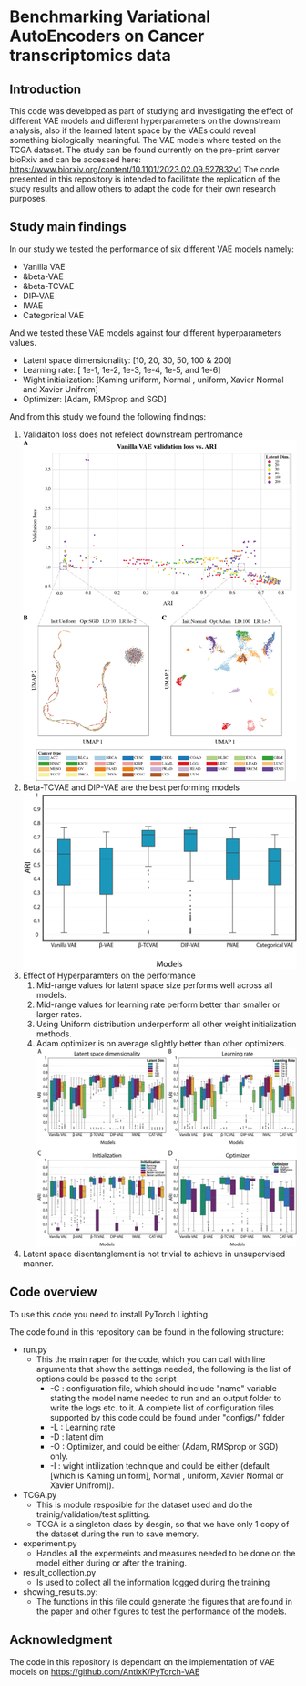 # Benchmarking Variational AutoEncoders on Cancer transcriptomics data

## Introduction
This code was developed as part of studying and investigating the effect of different VAE models and different
hyperparameters on the downstream analysis, also if the learned latent space by the VAEs could reveal something biologically
meaningful.
The VAE models where tested on the TCGA dataset. 
The study can be found currently on the pre-print server bioRxiv and can be accessed here: 
https://www.biorxiv.org/content/10.1101/2023.02.09.527832v1
The code presented in this repository is intended to facilitate the replication of the study results and allow others to 
adapt the code for their own research purposes.

## Study main findings 
In our study we tested the performance of six different VAE models namely: 
* Vanilla VAE
* &beta-VAE
* &beta-TCVAE
* DIP-VAE
* IWAE
* Categorical VAE

And we tested these VAE models against four different hyperparameters values.
* Latent space dimensionality: [10, 20, 30, 50, 100 & 200]
* Learning rate: [ 1e-1, 1e-2, 1e-3, 1e-4, 1e-5, and 1e-6]
* Wight initialization: [Kaming uniform, Normal , uniform, Xavier Normal and Xavier Unifrom]
* Optimizer: [Adam, RMSprop and SGD]

And from this study we found the following findings:
1. Validaiton loss does not refelect downstream perfromance
![Correlation between validaiton loss and ARI of clusteres as downstream performance ](/output_figures/Figure_2.png)
2. Beta-TCVAE and DIP-VAE are the best performing models
![Performance of VAE models in the Clustering task](/output_figures/Figure_3.png)
3. Effect of Hyperparamters on the performance 
   1. Mid-range values for latent space size performs well across all models.
   2. Mid-range values for learning rate perform better than smaller or larger rates. 
   3. Using Uniform distribution underperform all other weight initialization methods.
   4. Adam optimizer is on average slightly better than other optimizers.
![Effect pf hyperparamters on different VAE model performance](/output_figures/Figure_4.png)
4. Latent space disentanglement is not trivial to achieve in unsupervised manner. 

## Code overview 
To use this code you need to install PyTorch Lighting.


The code found in this repository can be found in the following structure:
* run.py
  * This the main raper for the code, which you can call with line arguments that show the settings needed, the following 
   is the list of options could be passed to the script 
    * -C : configuration file, which should include "name" variable stating the model name needed to run and an output folder to write the logs etc. to it. A complete list of configuration files supported by this code could be found under "configs/" folder 
    * -L : Learning rate 
    * -D : latent dim
    * -O : Optimizer, and could be either (Adam, RMSprop or SGD) only. 
    * -I : wight intilization technique and could be either (default [which is Kaming uniform], Normal , uniform, Xavier Normal or Xavier Unifrom]).
* TCGA.py
  * This is module resposible for the dataset used and do the trainig/validation/test splitting.
  * TCGA is a singleton class by desgin, so that we have only 1 copy of the dataset during the run to save memory.
* experiment.py
  * Handles all the expermeints and measures needed to be done on the model either during or after the training.  
* result_collection.py
  * Is used to collect all the information logged during the training 
* showing_results.py:
  * The functions in this file could generate the figures that are found in the paper and other figures to test the performance of the models.


## Acknowledgment 
The code in this repository is dependant on the implementation of VAE models on https://github.com/AntixK/PyTorch-VAE
